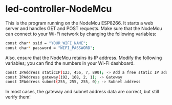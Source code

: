 # led-controller-NodeMcu

This is the program running on the NodeMcu ESP8266. It starts a web server and handles GET and POST requests. Make sure that the NodeMcu can connect to your Wi-Fi network by changing the following variables:

```bash
const char* ssid = "YOUR_WIFI_NAME";
const char* password = "WIFI_PASSWORD";
```
Also, ensure that the NodeMcu retains its IP address. Modify the following variables; you can find the numbers in your Wi-Fi dashboard.

```bash
const IPAddress staticIP(123, 456, 7, 890); -> Add a free static IP address
const IPAddress gateway(192, 168, 2, 1); -> Gateway
const IPAddress subnet(255, 255, 255, 0); -> Subnet address
```

In most cases, the gateway and subnet address data are correct, but still verify them!
